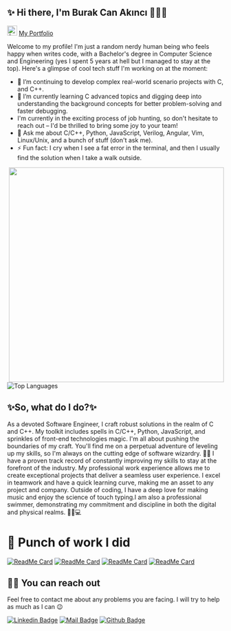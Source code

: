 ## ✨ Hi there, I'm Burak Can Akıncı 👋🏼✨
<img src="https://raw.githubusercontent.com/Tarikul-Islam-Anik/Microsoft-Teams-Animated-Emojis/master/Emojis/Travel%20and%20places/Star.png" alt="Star" width="23" height="23" /> [My Portfolio ](https://burakcanakinci.netlify.app/)

Welcome to my profile! I'm just a random nerdy human being who feels happy when writes code, with a Bachelor's degree in Computer Science and Engineering (yes I spent 5 years at hell but I managed to stay at the top). Here's a glimpse of cool tech stuff I'm working on at the moment:

- 🔭 I’m continuing to develop complex real-world scenario projects with C, and C++.
- 🌱 I’m currently learning C advanced topics and digging deep  into understanding the background concepts for better problem-solving and faster debugging.
-  I'm currently in the exciting process of job hunting, so don't hesitate to reach out – I'd be thrilled to bring some joy to your team!
- 💬 Ask me about C/C++, Python, JavaScript, Verilog, Angular, Vim, Linux/Unix, and a bunch of stuff (don't ask me).
- ⚡ Fun fact: I cry when I see a fat error in the terminal, and then I usually find the solution when I take a walk outside.
<img src="https://user-images.githubusercontent.com/74038190/225813708-98b745f2-7d22-48cf-9150-083f1b00d6c9.gif" width="500" align="right">

![Top Languages](https://github-readme-stats.vercel.app/api/top-langs?username=burakcanakinci&show_icons=true&locale=en&layout=compact&theme=chartreuse-dark)

## ✨So, what do I do?✨
As a devoted Software Engineer, I craft robust solutions in the realm of C and C++. My toolkit includes spells in C/C++, Python, JavaScript, and sprinkles of front-end technologies magic.
I'm all about pushing the boundaries of my craft. You'll find me on a perpetual adventure of leveling up my skills, so I'm always on the cutting edge of software wizardry. 🎩🔮
I have a proven track record of constantly improving my skills to stay at the forefront of the industry. My professional work experience allows me to create exceptional projects that deliver a seamless user experience. I excel in teamwork and have a quick learning curve, making me an asset to any project and company.
Outside of coding, I have a deep love for making music and enjoy the science of touch typing.I am also a professional swimmer, demonstrating my commitment and discipline in both the digital and physical realms. 🏊‍♂️💻


# :rabbit: Punch of work I did

[![ReadMe Card](https://github-readme-stats.vercel.app/api/pin/?username=burakcanakinci&repo=Automotive-Telemetry-System)](https://github.com/burakcanakinci/Automotive-Telemetry-System)
[![ReadMe Card](https://github-readme-stats.vercel.app/api/pin/?username=burakcanakinci&repo=file-dropbox-system-with-javascript-python)](https://github.com/burakcanakinci/file-dropbox-system-with-javascript-python)
[![ReadMe Card](https://github-readme-stats.vercel.app/api/pin/?username=burakcanakinci&repo=Operating-System-Project-From-Scratch)](https://github.com/burakcanakinci/Operating-System-Project-From-Scratch)
[![ReadMe Card](https://github-readme-stats.vercel.app/api/pin/?username=burakcanakinci&repo=Blockchain-Development-in-C-)](https://github.com/burakcanakinci/Blockchain-Development-in-C-)




## 🤙🏻 You can reach out

Feel free to contact me about any problems you are facing. I will try to help as much as I can 😉

[![Linkedin Badge](https://img.shields.io/badge/linkedin-%230077B5.svg?&style=for-the-badge&logo=linkedin&logoColor=white)](https://www.linkedin.com/in/burakcanakinci/)
[![Mail Badge](https://img.shields.io/badge/email-c14438?style=for-the-badge&logo=Gmail&logoColor=white&link=mailto:ayatalzaidi2000@gmail.com)](mailto:burakakinci.bca@gmail.com)
[![Github Badge](https://img.shields.io/badge/github-333?style=for-the-badge&logo=github&logoColor=white)](https://github.com/burakcanakinci)  


